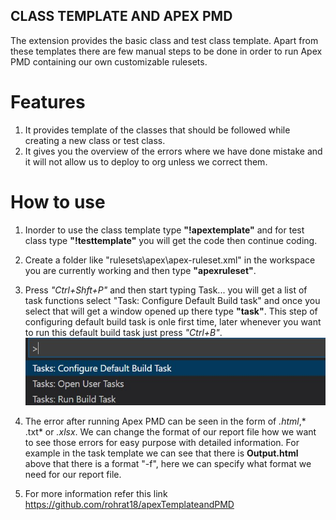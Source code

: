 ## **CLASS TEMPLATE AND APEX PMD**

The extension provides the basic class and test class template. Apart from these templates there are few manual steps to be done in order to run Apex PMD containing our own customizable rulesets.

# Features
1. It provides template of the classes that should be followed while creating a new class or test class.
2. It gives you the overview of the errors where we have done mistake and it will not allow us to deploy to org unless we correct them.
# How to use
1. Inorder to use the class template type **"!apextemplate"** and for test class type **"!testtemplate"** you will get the code then continue coding.
2. Create a folder like "rulesets\apex\apex-ruleset.xml" in the workspace you are currently working and then type **"apexruleset"**.
3. Press _"Ctrl+Shft+P"_ and then start typing Task... you will get a list of task functions select "Task: Configure Default Build task" and once you select that will get a window opened up there type **"task"**. This step of configuring default build task is onle first time, later whenever you want to run this default build task just press _"Ctrl+B"_.
![Screenshot](https://github.com/rohrat18/apexTemplateandPMD/blob/master/images/task%20configure.jpg)

4. The error after running Apex PMD can be seen in the form of *.html*,* .txt* or *.xlsx*. We can change the format of our report file how we want to see those errors for easy purpose with detailed information. For example in the task template we can see that there is **Output.html** above that there is a format "-f", here we can specify what format we need for our report file.

5. For more information refer this link https://github.com/rohrat18/apexTemplateandPMD
